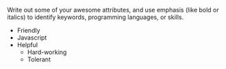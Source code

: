 Write out some of your awesome attributes, and use emphasis (like bold or italics) to identify keywords, programming languages, or skills. 
-  Friendly
-  Javascript
-  Helpful
   * Hard-working
   * Tolerant
